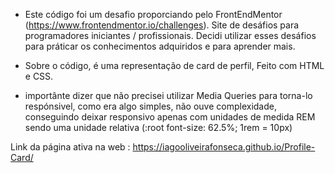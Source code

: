 
- Este código foi um desafio proporciando pelo FrontEndMentor (https://www.frontendmentor.io/challenges). Site de desáfios para programadores iniciantes / profissionais. Decidi utilizar esses desáfios para práticar os conhecimentos adquiridos e para aprender mais. 

- Sobre o código, é uma representação de card de perfil, Feito com HTML e CSS.

- importânte dizer que não precisei utilizar Media Queries para torna-lo respónsivel, como era algo simples, não ouve complexidade, conseguindo deixar responsivo apenas com unidades de medida REM sendo uma unidade relativa (:root font-size: 62.5%; 1rem = 10px)

Link da página ativa na web : https://iagooliveirafonseca.github.io/Profile-Card/
